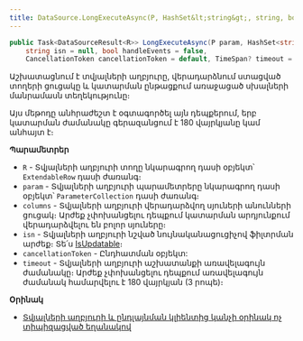 ```yaml
---
title: DataSource.LongExecuteAsync(P, HashSet&lt;string&gt;, string, bool, CancellationToken, TimeSpan?) մեթոդ
---
```


```c#
public Task<DataSourceResult<R>> LongExecuteAsync(P param, HashSet<string> columns = default, 
    string isn = null, bool handleEvents = false, 
    CancellationToken cancellationToken = default, TimeSpan? timeout = null)
```

Աշխատացնում է տվյալների աղբյուրը, վերադարձնում ստացված տողերի ցուցակը և կատարման ընթացքում առաջացած սխալների մանրամասն տեղեկությունը։

Այս մեթոդը անհրաժեշտ է օգտագործել այն դեպքերում, երբ կատարման ժամանակը գերազանցում է 180 վայրկյանը կամ անհայտ է։

**Պարամետրեր**

* `R` - Տվյալների աղբյուրի տողը նկարագրող դասի օբյեկտ՝ `ExtendableRow` դասի ժառանգ։
* `param` - Տվյալների աղբյուրի պարամետրերը նկարագրող դասի օբյեկտ՝ `ParameterCollection` դասի ժառանգ։
* `columns` - Տվյալների աղբյուրի վերադարձվող սյուների անունների ցուցակ։ 
  Արժեք չփոխանցելու դեպքում կատարման արդյունքում վերադարձվելու են բոլոր սյուները։
* `isn` - Տվյալների աղբյուրի նշված նույնականացուցիչով ֆիլտրման արժեք։ 
  Տե՛ս [IsUpdatable](../../../server_api/definitions/ds/IsUpdatable.md)։
* `cancellationToken` - Ընդհատման օբյեկտ:
* `timeout` - Տվյալների աղբյուրի աշխատանքի առավելագույն ժամանակը։ 
  Արժեք չփոխանցելու դեպքում առավելագույն ժամանակ համարվելու է 180 վայրկյան (3 րոպե)։

**Oրինակ**

- [Տվյալների աղբյուրի և ընդլայնման կլիենտից կանչի օրինակ ոչ տիպիզացված եղանակով](../../examples/DataSource.md#օրինակ-2)
